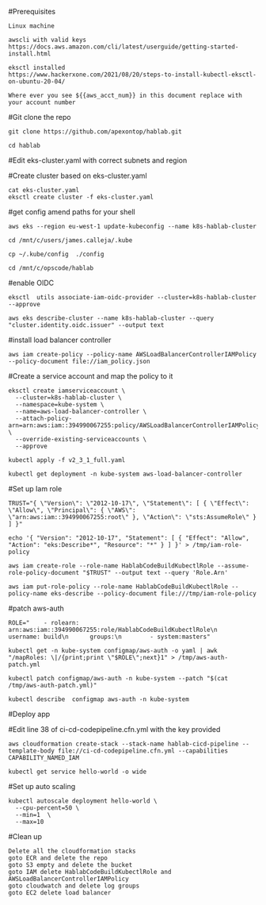 #Prerequisites 

	Linux machine
	
	awscli with valid keys
	https://docs.aws.amazon.com/cli/latest/userguide/getting-started-install.html
	
	eksctl installed 
	https://www.hackerxone.com/2021/08/20/steps-to-install-kubectl-eksctl-on-ubuntu-20-04/
	
	Where ever you see ${{aws_acct_num}} in this document replace with your account number

#Git clone the repo

	git clone https://github.com/apexontop/hablab.git
	
	cd hablab

#Edit eks-cluster.yaml with correct subnets and region

#Create cluster based on eks-cluster.yaml
    
	cat eks-cluster.yaml
    eksctl create cluster -f eks-cluster.yaml


#get config amend paths for your shell 

    aws eks --region eu-west-1 update-kubeconfig --name k8s-hablab-cluster
    
    cd /mnt/c/users/james.calleja/.kube
    
    cp ~/.kube/config  ./config
	
	cd /mnt/c/opscode/hablab


#enable OIDC

    eksctl  utils associate-iam-oidc-provider --cluster=k8s-hablab-cluster --approve
	
	aws eks describe-cluster --name k8s-hablab-cluster --query "cluster.identity.oidc.issuer" --output text
        

#install load balancer controller 
   	
	aws iam create-policy --policy-name AWSLoadBalancerControllerIAMPolicy --policy-document file://iam_policy.json 
	
	
#Create a service account and map the policy to it  

	eksctl create iamserviceaccount \
	  --cluster=k8s-hablab-cluster \
	  --namespace=kube-system \
	  --name=aws-load-balancer-controller \
	  --attach-policy-arn=arn:aws:iam::394990067255:policy/AWSLoadBalancerControllerIAMPolicy \
	  --override-existing-serviceaccounts \
	  --approve
	
	kubectl apply -f v2_3_1_full.yaml
	
	kubectl get deployment -n kube-system aws-load-balancer-controller
	
	
#Set up Iam role 

	TRUST="{ \"Version\": \"2012-10-17\", \"Statement\": [ { \"Effect\": \"Allow\", \"Principal\": { \"AWS\": \"arn:aws:iam::394990067255:root\" }, \"Action\": \"sts:AssumeRole\" } ] }"

	echo '{ "Version": "2012-10-17", "Statement": [ { "Effect": "Allow", "Action": "eks:Describe*", "Resource": "*" } ] }' > /tmp/iam-role-policy

	aws iam create-role --role-name HablabCodeBuildKubectlRole --assume-role-policy-document "$TRUST" --output text --query 'Role.Arn'

	aws iam put-role-policy --role-name HablabCodeBuildKubectlRole --policy-name eks-describe --policy-document file:///tmp/iam-role-policy
	
#patch aws-auth

	ROLE="    - rolearn: arn:aws:iam::394990067255:role/HablabCodeBuildKubectlRole\n      username: build\n      groups:\n        - system:masters"

	kubectl get -n kube-system configmap/aws-auth -o yaml | awk "/mapRoles: \|/{print;print \"$ROLE\";next}1" > /tmp/aws-auth-patch.yml

	kubectl patch configmap/aws-auth -n kube-system --patch "$(cat /tmp/aws-auth-patch.yml)"
	
	kubectl describe  configmap aws-auth -n kube-system
	
	
#Deploy app 	

#Edit line 38 of ci-cd-codepipeline.cfn.yml with the key provided 
	
	aws cloudformation create-stack --stack-name hablab-cicd-pipeline --template-body file://ci-cd-codepipeline.cfn.yml --capabilities CAPABILITY_NAMED_IAM
	
	kubectl get service hello-world -o wide
	
#Set up auto scaling 

	kubectl autoscale deployment hello-world \
      --cpu-percent=50 \
      --min=1  \
      --max=10
	
	
#Clean up 
	
	Delete all the cloudformation stacks 
	goto ECR and delete the repo
	goto S3 empty and delete the bucket 
	goto IAM delete HablabCodeBuildKubectlRole and AWSLoadBalancerControllerIAMPolicy
	goto cloudwatch and delete log groups
	goto EC2 delete load balancer
	
	
